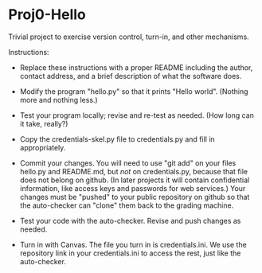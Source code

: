 # Proj0-Hello
Trivial project to exercise version control, turn-in, and other
mechanisms.

Instructions:

- Replace these instructions with a proper README including the
   author, contact address, and a brief description of what the
   software does.

- Modify the program "hello.py" so that it prints "Hello world".
(Nothing more and nothing less.)

- Test your program locally;  revise and re-test as needed.  (How long
can it take, really?)

- Copy the credentials-skel.py file to credentials.py and fill in
appropriately.

- Commit your changes.  You will need to use "git add" on
your files hello.py and README.md, but *not* on credentials.py,
because that file does not belong on github.  (In later projects it
will contain confidential information, like access keys and
passwords for web services.)  Your changes must be "pushed"
to your public repository on github so that the auto-checker
can "clone" them back to the grading machine.

- Test your code with the auto-checker.  Revise and push changes
as needed.

- Turn in with Canvas.  The file you turn in is credentials.ini.  We
use the repository link in your credentials.ini to access the rest,
just like the auto-checker.


